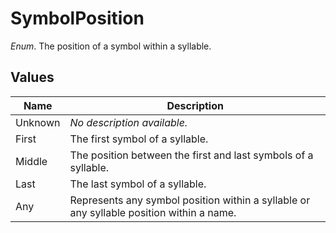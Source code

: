 # SymbolPosition

*Enum*. The position of a symbol within a syllable.

## Values

| Name | Description |
|------|-------------|
| Unknown | *No description available.* |
| First | The first symbol of a syllable. |
| Middle | The position between the first and last symbols of a syllable. |
| Last | The last symbol of a syllable. |
| Any | Represents any symbol position within a syllable or any syllable position within a name. |

